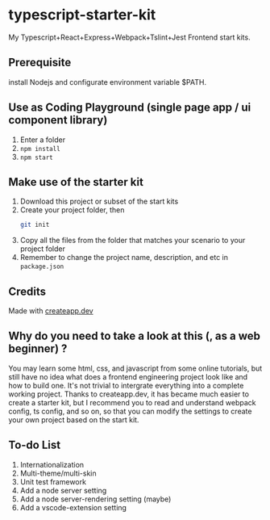 # typescript-starter-kit
My Typescript+React+Express+Webpack+Tslint+Jest Frontend start kits.

## Prerequisite
install Nodejs and configurate environment variable $PATH.

## Use as Coding Playground (single page app / ui component library)
1. Enter a folder 
2. ```npm install```
3. ```npm start```

## Make use of the starter kit
1. Download this project or subset of the start kits
2. Create your project folder, then
    ```sh
    git init
    ``` 
3. Copy all the files from the folder that matches your scenario to your project folder
4. Remember to change the project name, description, and etc in ```package.json```

## Credits

Made with [createapp.dev](https://createapp.dev/)

## Why do you need to take a look at this (, as a web beginner) ? 
You may learn some html, css, and javascript from some online tutorials, but still have no idea what does a frontend engineering project look like and how to build one. It's not trivial to intergrate everything into a complete working project. Thanks to createapp.dev, it has became much easier to create a starter kit, but I recommend you to read and understand webpack config, ts config, and so on, so that you can modify the settings to create your own project based on the start kit.

## To-do List
1. Internationalization
2. Multi-theme/multi-skin
3. Unit test framework
4. Add a node server setting
5. Add a node server-rendering setting (maybe)
6. Add a vscode-extension setting
